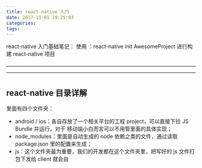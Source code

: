 ```yaml
---
title: react-native 入门
date: 2017-11-01 19:25:03
categories:
tags:
---
```

react-native 入门基础笔记：
使用 ：react-native init AwesomeProject 进行构建 react-native 项目

————————————————————————————————————————————————————————————————————————

## react-native  目录详解

里面有四个文件夹：

- android / ios：各自存放了一个相关平台的工程 project，可以直接下拉 JS Bundle 并运行，对于 移动端小白而言可以不用管里面的具体实现；
- node_modules：里面是自动生成的 node 依赖之类的文件，通过读取 package.json 里的配置来生成；
- js：这个文件夹最为重要，我们的开发都在这个文件夹里，把写好的 js 文件打包下发给 client 就会自
